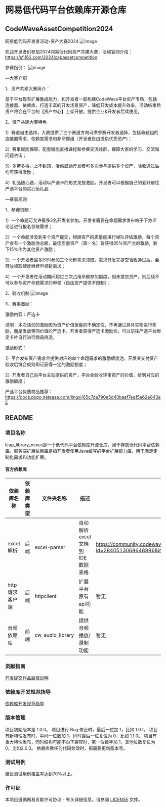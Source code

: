# 网易低代码平台依赖库开源仓库
## CodeWaveAssetCompetition2024
网易低代码开发者活动-资产大赛2024
![image](https://github.com/netease-lcap/CodeWaveAssetCompetition2024/assets/158463965/ea58284c-5be6-4b2d-956b-7b300499ee1e)

欢迎开发者们参加2024网易低代码资产共建大赛，活动官网介绍：https://sf.163.com/2024lcapassetcompetition

参赛指引：
![image](https://github.com/netease-lcap/CodeWaveAssetCompetition2024/assets/158463965/8f658d1c-0f81-4062-b794-a3d0e0ec900a)


—大赛介绍

1、资产共建大赛简介：

基于平台现有扩展集成能力，和开发者一起构建CodeWave平台资产市场，包括连接器、依赖库，打造丰富的开发场景资产，降低开发成本提升效率。活动结束后资产将会在平台的【资产中心】上架开放，提供企业&开发者后续使用。

2、资产共建大赛特色

  1）赛道自由选择，大赛提供了三个赛道方向可供参赛开发者选择，包括命题组的连接器需求、依赖库需求和非命题组（开发者自由提供优质资产)；

  2）赛事赋能保障，配套赋能直播课程和参赛交流社群，保障大家的学习、交流和问题咨询；

  3）多劳多得，上不封顶，活动鼓励开发者可多次参与提供多个资产，验收通过后均可获得激励；

  4）礼品随心选，活动以严选卡的形式发放激励，开发者可以根据自己的爱好前往严选平台购买心怡礼品


—赛事规则

1、参赛机制：

  1）一个命题可允许最多3名开发者参加，开发者需要在命题需求发布帖子下方评论区进行报名领取需求；

  2）一个命题涉及到多个资产提交，根据资产的质量度进行梯队评估激励，每个资产会有一个激励池总额，最佳质量资产（第一名）将获得85%资产池的激励，剩下15%作为其他资产激励；

  3）一个开发者最多同时参加三个命题需求领取，需求开发完提交验收通过后，会释放领取额度继续申领新需求；

  4）一个开发者在活动期间超过三次占用命题参加额度，但未提交资产，则后续不可以参与资产命题需求的申领（自由资产提供不限制）；

2、验收机制
![image](https://github.com/netease-lcap/CodeWaveAssetCompetition2024/assets/158463965/1b02393f-3df9-41f5-a187-64e71f7cef9f)

3、赛事激励：

激励内容：严选卡

说明：本次活动的激励因为资产价值恒量的不确定性，不再通过具体实物进行奖励，而是发放等同价值的严选卡。开发者获得严选卡激励后，可以前往严选平台绑定卡片自行进行商品挑选。 

激励形式：

  1）平台发布资产需求会提供对应的单个命题需求的激励额度池，开发者交付资产验收后符合规则即可获得一定的激励额度；

  2）开发者自己向平台主动提供的资产，平台会验收评审资产的价值，给到对应的激励额度；

严选平台优质商品推荐：https://docs.popo.netease.com/lingxi/65c7da790e5d40baaf7ee15e62e843e5

## README
### 项目名称
lcap_library_nexus是一个低代码平台依赖库开源仓库，用于存放低代码平台依赖库。服务端扩展依赖库是指开发者使用Java编写的平台扩展能力库，用于满足定制化需求和功能扩展。

#### 官方依赖库

| 依赖库名称 | 依赖库类型 | 文件夹名称 | 描述                  | 资产市场地址                                                                                                                            |
| ------- | ------- | ------- |---------------------|-----------------------------------------------------------------------------------------------------------------------------------|
| excel解析 | 后端  | excel-parser   | 自动解析excel文档到IDE数据表格 | https://community.codewave.163.com/CommunityParent/CodeWareMarketLibraryDetail?id=2840513069648896&isLatest=false&isClassics=true |
| http请求客户端 | 后端   | httpclient   | 扩展平台原有api功能         | 暂无   
| 音频依赖库 | 前端   | cw_audio_library   | 提供音频播放/录制功能         | 暂无                                                                                                                                |

### 贡献指南
[开发提交作品路径说明](%E5%BC%80%E5%8F%91%E6%8F%90%E4%BA%A4%E4%BD%9C%E5%93%81%E8%B7%AF%E5%BE%84%E8%AF%B4%E6%98%8E.md)

### 依赖库开发规范指导
[依赖库开发规范指导](%E4%BE%9D%E8%B5%96%E5%BA%93%E5%BC%80%E5%8F%91%E8%A7%84%E8%8C%83%E6%8C%87%E5%AF%BC.md)

### 版本管理
项目初始版本是 1.0.0。
项目进行 Bug 修正时，最后一位加 1，比如 1.0.1。
项目有新特性发布时，中间一位数加 1，同时最后一位复位为 0，比如 1.1.0。
项目有重大特性发布，同时结构可能不向下兼容时，第一位数字加 1，其他位数复位为0，比如2.0.0。
依赖库做任何代码修改时，都需要更新版本号。

### 测试用例
建议测试用例覆盖率达到70%以上。

### 许可证
本项目遵循网易贡献许可协议 - 有关详细信息，请参阅 [LICENSE](./LICENSE) 文件。



